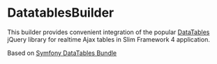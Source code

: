 # DatatablesBuilder
This builder provides convenient integration of the popular [DataTables](https://datatables.net/) jQuery library
for realtime Ajax tables in Slim Framework 4 application.

Based on [Symfony DataTables Bundle](https://github.com/omines/datatables-bundle)
